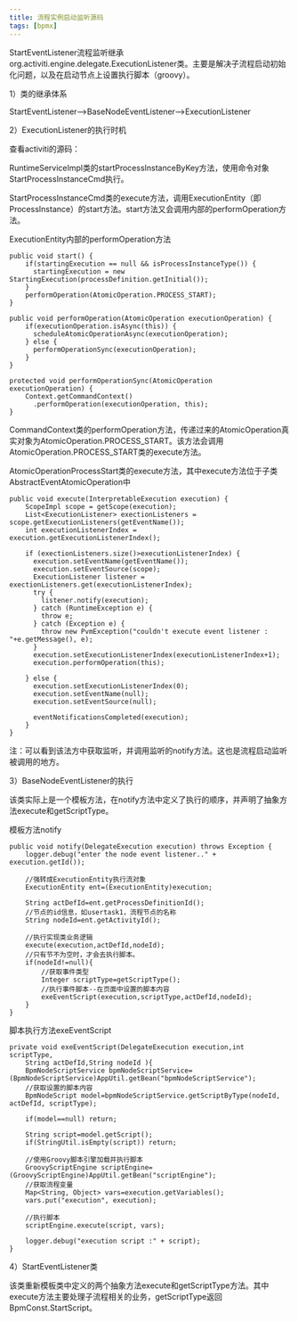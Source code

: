 ```yaml
---
title: 流程实例启动监听源码
tags: [bpmx]
---
```


StartEventListener流程监听继承org.activiti.engine.delegate.ExecutionListener类。主要是解决子流程启动初始化问题，以及在启动节点上设置执行脚本（groovy）。

1）类的继承体系

StartEventListener-->BaseNodeEventListener-->ExecutionListener

2）ExecutionListener的执行时机

查看activiti的源码：

RuntimeServiceImpl类的startProcessInstanceByKey方法，使用命令对象StartProcessInstanceCmd执行。

StartProcessInstanceCmd类的execute方法，调用ExecutionEntity（即ProcessInstance）的start方法。start方法又会调用内部的performOperation方法。

ExecutionEntity内部的performOperation方法

```
public void start() {
    if(startingExecution == null && isProcessInstanceType()) {
      startingExecution = new StartingExecution(processDefinition.getInitial());
    }
    performOperation(AtomicOperation.PROCESS_START);
}

public void performOperation(AtomicOperation executionOperation) {
    if(executionOperation.isAsync(this)) {
      scheduleAtomicOperationAsync(executionOperation);
    } else {
      performOperationSync(executionOperation);
    }    
}

protected void performOperationSync(AtomicOperation executionOperation) {
    Context.getCommandContext()
      .performOperation(executionOperation, this);
}
```

CommandContext类的performOperation方法，传递过来的AtomicOperation真实对象为AtomicOperation.PROCESS_START。该方法会调用AtomicOperation.PROCESS_START类的execute方法。

AtomicOperationProcessStart类的execute方法，其中execute方法位于子类AbstractEventAtomicOperation中

```
public void execute(InterpretableExecution execution) {
    ScopeImpl scope = getScope(execution);
    List<ExecutionListener> exectionListeners = scope.getExecutionListeners(getEventName());
    int executionListenerIndex = execution.getExecutionListenerIndex();
    
    if (exectionListeners.size()>executionListenerIndex) {
      execution.setEventName(getEventName());
      execution.setEventSource(scope);
      ExecutionListener listener = exectionListeners.get(executionListenerIndex);
      try {
        listener.notify(execution);
      } catch (RuntimeException e) {
        throw e;
      } catch (Exception e) {
        throw new PvmException("couldn't execute event listener : "+e.getMessage(), e);
      }
      execution.setExecutionListenerIndex(executionListenerIndex+1);
      execution.performOperation(this);

    } else {
      execution.setExecutionListenerIndex(0);
      execution.setEventName(null);
      execution.setEventSource(null);
      
      eventNotificationsCompleted(execution);
    }
}
```

注：可以看到该法方中获取监听，并调用监听的notify方法。这也是流程启动监听被调用的地方。

3）BaseNodeEventListener的执行

该类实际上是一个模板方法，在notify方法中定义了执行的顺序，并声明了抽象方法execute和getScriptType。

模板方法notify

```
public void notify(DelegateExecution execution) throws Exception {
    logger.debug("enter the node event listener.." + execution.getId());
    
    //强转成ExecutionEntity执行流对象
    ExecutionEntity ent=(ExecutionEntity)execution;

    String actDefId=ent.getProcessDefinitionId();
    //节点的id信息，如usertask1，流程节点的名称
    String nodeId=ent.getActivityId();
    
    //执行实现类业务逻辑
    execute(execution,actDefId,nodeId);
    //只有节不为空时，才会去执行脚本。
    if(nodeId!=null){
        //获取事件类型
        Integer scriptType=getScriptType();
        //执行事件脚本--在页面中设置的脚本内容
        exeEventScript(execution,scriptType,actDefId,nodeId);
    }
}
```

脚本执行方法exeEventScript

```
private void exeEventScript(DelegateExecution execution,int scriptType,
    String actDefId,String nodeId ){
    BpmNodeScriptService bpmNodeScriptService=(BpmNodeScriptService)AppUtil.getBean("bpmNodeScriptService");
    //获取设置的脚本内容
    BpmNodeScript model=bpmNodeScriptService.getScriptByType(nodeId, actDefId, scriptType);
    
    if(model==null) return;

    String script=model.getScript();
    if(StringUtil.isEmpty(script)) return;
    
    //使用Groovy脚本引擎加载并执行脚本
    GroovyScriptEngine scriptEngine=(GroovyScriptEngine)AppUtil.getBean("scriptEngine");
    //获取流程变量
    Map<String, Object> vars=execution.getVariables();
    vars.put("execution", execution);
    
    //执行脚本
    scriptEngine.execute(script, vars);
    
    logger.debug("execution script :" + script);
}
```

4）StartEventListener类

该类重新模板类中定义的两个抽象方法execute和getScriptType方法。其中execute方法主要处理子流程相关的业务，getScriptType返回BpmConst.StartScript。